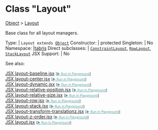 ---
---
# Class "Layout"

<a href="https://developer.mozilla.org/en-US/docs/Web/JavaScript/Reference/Global_Objects/Object" title="View &quot;Object&quot; on MDN">Object</a> > <a href="#" >Layout</a>

Base class for all layout managers.


Type: | <code style="white-space: nowrap">Layout extends <a href="https://developer.mozilla.org/en-US/docs/Web/JavaScript/Reference/Global_Objects/Object" title="View &quot;Object&quot; on MDN">Object</a></code>
Constructor: | protected
Singleton: | No
Namespace: |<a href="../modules.html#startup" >tabris</a>
Direct subclasses: | <code style="white-space: nowrap"><a href="ConstraintLayout.html" title="ConstraintLayout Class Reference">ConstraintLayout</a></code>, <code style="white-space: nowrap"><a href="RowLayout.html" title="RowLayout Class Reference">RowLayout</a></code>, <code style="white-space: nowrap"><a href="StackLayout.html" title="StackLayout Class Reference">StackLayout</a></code>
JSX Support: | No



See also:
  
[<span class='language jsx'>JSX</span> layout-baseline.jsx](https://github.com/eclipsesource/tabris-js/tree/v3.7.2/snippets/layout-baseline.jsx) <span style="font-size: 75%;">[<a href="https://playground.tabris.com/?gitref=v3.7.2&snippet=layout-baseline.jsx" style="color: cadetblue;">► Run in Playground</a>]</span>  
[<span class='language jsx'>JSX</span> layout-center.jsx](https://github.com/eclipsesource/tabris-js/tree/v3.7.2/snippets/layout-center.jsx) <span style="font-size: 75%;">[<a href="https://playground.tabris.com/?gitref=v3.7.2&snippet=layout-center.jsx" style="color: cadetblue;">► Run in Playground</a>]</span>  
[<span class='language jsx'>JSX</span> layout-dynamic.jsx](https://github.com/eclipsesource/tabris-js/tree/v3.7.2/snippets/layout-dynamic.jsx) <span style="font-size: 75%;">[<a href="https://playground.tabris.com/?gitref=v3.7.2&snippet=layout-dynamic.jsx" style="color: cadetblue;">► Run in Playground</a>]</span>  
[<span class='language jsx'>JSX</span> layout-relative-position.jsx](https://github.com/eclipsesource/tabris-js/tree/v3.7.2/snippets/layout-relative-position.jsx) <span style="font-size: 75%;">[<a href="https://playground.tabris.com/?gitref=v3.7.2&snippet=layout-relative-position.jsx" style="color: cadetblue;">► Run in Playground</a>]</span>  
[<span class='language jsx'>JSX</span> layout-relative-size.jsx](https://github.com/eclipsesource/tabris-js/tree/v3.7.2/snippets/layout-relative-size.jsx) <span style="font-size: 75%;">[<a href="https://playground.tabris.com/?gitref=v3.7.2&snippet=layout-relative-size.jsx" style="color: cadetblue;">► Run in Playground</a>]</span>  
[<span class='language jsx'>JSX</span> layout-row.jsx](https://github.com/eclipsesource/tabris-js/tree/v3.7.2/snippets/layout-row.jsx) <span style="font-size: 75%;">[<a href="https://playground.tabris.com/?gitref=v3.7.2&snippet=layout-row.jsx" style="color: cadetblue;">► Run in Playground</a>]</span>  
[<span class='language jsx'>JSX</span> layout-stack.jsx](https://github.com/eclipsesource/tabris-js/tree/v3.7.2/snippets/layout-stack.jsx) <span style="font-size: 75%;">[<a href="https://playground.tabris.com/?gitref=v3.7.2&snippet=layout-stack.jsx" style="color: cadetblue;">► Run in Playground</a>]</span>  
[<span class='language jsx'>JSX</span> layout-transform-translationz.jsx](https://github.com/eclipsesource/tabris-js/tree/v3.7.2/snippets/layout-transform-translationz.jsx) <span style="font-size: 75%;">[<a href="https://playground.tabris.com/?gitref=v3.7.2&snippet=layout-transform-translationz.jsx" style="color: cadetblue;">► Run in Playground</a>]</span>  
[<span class='language jsx'>JSX</span> layout-z-order.jsx](https://github.com/eclipsesource/tabris-js/tree/v3.7.2/snippets/layout-z-order.jsx) <span style="font-size: 75%;">[<a href="https://playground.tabris.com/?gitref=v3.7.2&snippet=layout-z-order.jsx" style="color: cadetblue;">► Run in Playground</a>]</span>  
[<span class='language jsx'>JSX</span> layout.jsx](https://github.com/eclipsesource/tabris-js/tree/v3.7.2/snippets/layout.jsx) <span style="font-size: 75%;">[<a href="https://playground.tabris.com/?gitref=v3.7.2&snippet=layout.jsx" style="color: cadetblue;">► Run in Playground</a>]</span>


